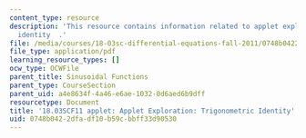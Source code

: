 ```yaml
---
content_type: resource
description: 'This resource contains information related to applet exploration: trigonometric
  identity  .'
file: /media/courses/18-03sc-differential-equations-fall-2011/0748b0422dfadf10b59cbbff33d90530_MIT18_03SCF11_s7_3bappl.pdf
file_type: application/pdf
learning_resource_types: []
ocw_type: OCWFile
parent_title: Sinusoidal Functions
parent_type: CourseSection
parent_uid: a4e8634f-4a46-e6ae-1032-0d6aed6b9dff
resourcetype: Document
title: '18.03SCF11 applet: Applet Exploration: Trigonometric Identity'
uid: 0748b042-2dfa-df10-b59c-bbff33d90530
---
```

